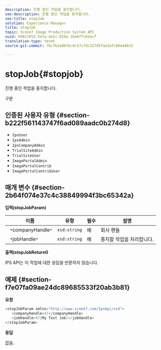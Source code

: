 ```yaml
---
description: 진행 중인 작업을 중지합니다.
seo-description: 진행 중인 작업을 중지합니다.
seo-title: stopJob
solution: Experience Manager
title: stopJob
topic: Scene7 Image Production System API
uuid: 698c1652-5afa-4a2c-819a-1ba6ffc6aacf
translation-type: tm+mt
source-git-commit: 7bc7b3a86fbcdc57cfdc31745fae3afc06e44b15

---
```



# stopJob{#stopjob}

진행 중인 작업을 중지합니다.

구문

## 인증된 사용자 유형 {#section-b222f561143747f6ad089aadc0b274d8}

* `IpsUser`
* `IpsAdmin`
* `IpsCompanyAdmin`
* `TrialSiteAdmin`
* `TrialSiteUser`
* `ImagePortalAdmin`
* `ImagePortalContrib`
* `ImagePortalContribUser`

## 매개 변수 {#section-2b64f074e37c4c38849994f3bc65342a}

**입력(stopJobParam)**

| 이름 | 유형 | 필수 | 설명 |
|---|---|---|---|
| ` *`companyHandle`*` | `xsd:string` | 예 | 회사 핸들 |
| ` *`jobHandle`*` | `xsd:string` | 예 | 중지할 작업을 처리합니다. |

**출력(stopJobReturn0**

IPS API는 이 작업에 대한 응답을 반환하지 않습니다.

## 예제 {#section-f7e07fa09ae24dc89685533f20ab3b81}

**요청**

```java
<stopJobParam xmlns="http://www.scene7.com/IpsApi/xsd">
   <companyHandle>47</companyHandle>
   <jobHandle>47|My Test Job|</jobHandle>
</stopJobParam>
```

**응답**

없음.
